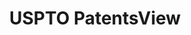 ---
layout: default
bigquery: https://console.cloud.google.com/bigquery?p=patents-public-data&d=patentsview&page=dataset
citation: Attribution should be given to PatentsView for use, distribution, or derivative
  works.
code: https://github.com/CSSIP-AIR/PatentsView-Code-Snippets/
contributors: USPTO
cost: None
description: 'PatentsView includes US patent data including raw data (summaries, applications,
  pregrant applications), disambugations of inventors and assignees, and inventor
  gender estimates.  Also foreign priority data, # of figures and sheets, and government
  interest statements.'
documentation: https://patentsview.org/query/builder-faqs
last_edit: 04/12/2022, 20:59:50
location: https://patentsview.org/
maintained_by: USPTO
record_creation_timestamp: 12/2/2020 17:20:46
schema_fields:
- _102_date
- latlong
- group_id
- disamb_inventor_id_20171226
- term_disclaimer
- name
- application_id
- mainclass_id
- level_one
- inventor_id
- sequence
- subcategory_id
- rawlocation_id
- ipc_version_indicator
- organization_id
- category
- disamb_inventor_id_20181127
- main_group
- county_fips
- num_figures
- disamb_assignee_id_20190312
- lawyer_id
- field_title
- f102_date
- section
- location_id
- length
- lname
- dependent
- withdrawn
- rawassignee_id
- reldocno
- field_id
- disamb_inventor_id_20200630
- name_first
- state_fips
- subgroup
- classification_status
- country
- patent_id
- disamb_assignee_id_20200929
- role
- id
- disamb_inventor_id_20201229
- num_claims
- disamb_inventor_id_20171003
- classification_level
- action_date
- series_code
- subclass_id
- ipc_class
- variety
- section_id
- citation_id
- num
- deceased
- county
- symbol_position
- disamb_assignee_id_20191008
- type
- abstract
- relkind
- disamb_assignee_id_20190820
- publication_number
- assignee_id
- doc_type
- country_transformed
- disamb_inventor_id_20170808
- text
- name_last
- disamb_inventor_id_20200331
- term_extension
- level_two
- disamb_inventor_id_20190820
- disamb_assignee_id_20200630
- rule_47
- number
- lapse_of_patent
- classification_data_source
- rel_id
- f371_date
- category_id
- classification_value
- state
- disamb_inventor_id_20190312
- latitude
- disamb_inventor_id_20200929
- disclaimer_date
- contract_award_number
- disamb_inventor_id_20170307
- disamb_inventor_id_20191008
- title
- latin_name
- exemplary
- term_grant
- applicant_type
- date
- male_flag
- organization
- kind
- _371_date
- filename
- male
- sector_title
- attribution_status
- longitude
- subsection_id
- rawinventor_id
- gi_statement
- designation
- num_sheets
- fname
- uuid
- disamb_assignee_id_20181127
- status
- subgroup_id
- doctype
- level_three
- group
- disamb_assignee_id_20200331
- city
- disamb_assignee_id_20191231
- disamb_inventor_id_20180528
- disamb_inventor_id_20191231
- subclass
shortname: patentsview
tags:
- disambiguation
- United States
- gender
terms_of_use: Creative Commons Attribution 4.0 International License.
timeframe: 1963-1999
title: USPTO PatentsView
uuid: cf1780b1-e265-4e49-8d1d-83b9cfe0fd9a
---